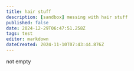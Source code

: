 ```yaml
---
title: hair stuff
description: [sandbox] messing with hair stuff
published: false
date: 2024-12-29T06:47:51.258Z
tags: test
editor: markdown
dateCreated: 2024-11-10T07:43:44.876Z
---
```


not empty